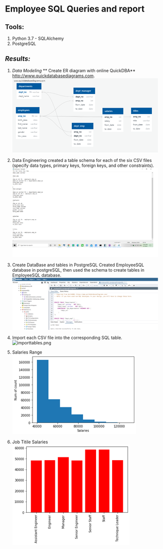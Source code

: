 # Employee SQL Queries and report



## **Tools:**

1. Python 3.7 - SQLAlchemy
2. PostgreSQL

## *Results:*
1.  *Data Modeling*
    ** Create ER diagram with online QuickDBA**
     http://www.quickdatabasediagrams.com.
     ![erd.png](https://github.com/whysoq520/EmployeeSQL/blob/master/images/employee%20database%20ERD.png)
2.  Data Engineering
    created a table schema for each of the six CSV files
    (specify data types, primary keys, foreign keys, and other constraints).
      ![schema.png](https://github.com/whysoq520/EmployeeSQL/blob/master/images/schema.png)


3.  Create DataBase and tables in PostgreSQL
 Created EmployeeSQL database in postgreSQL, then used the schema to create tables in EmployeeSQL database. 
 ![createdata.png](https://github.com/whysoq520/EmployeeSQL/blob/master/images/createdatabaseandtable.png)
4.   Import each CSV file into the corresponding SQL table.   
![importtables.png](https://https://github.com/whysoq520/EmployeeSQL/blob/master/images/importtables.png)
5.   Salaries Range 
![salaries.png](https://github.com/whysoq520/EmployeeSQL/blob/master/images/salaries.png)
6.   Job Titile Salaries
   ![titlesalaries.png](https://github.com/whysoq520/EmployeeSQL/blob/master/images/title%20salaries.png)

  
  

   
  












